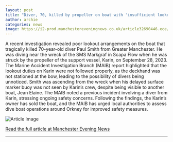 ```yaml
---
layout: post
title: "Diver, 70, killed by propeller on boat with 'insufficient lookouts'"
author: archie
categories: news
image: https://i2-prod.manchestereveningnews.co.uk/article32690446.ece/ALTERNATES/s1200/0_Diving-vessel-Karin-MAIB.jpg
---
```

A recent investigation revealed poor lookout arrangements on the boat that tragically killed 70-year-old diver Paul Smith from Greater Manchester. He was diving near the wreck of the SMS Markgraf in Scapa Flow when he was struck by the propeller of the support vessel, Karin, on September 28, 2023. The Marine Accident Investigation Branch (MAIB) report highlighted that the lookout duties on Karin were not followed properly, as the deckhand was not stationed at the bow, leading to the possibility of divers being unnoticed. Smith was ascending from the wreck when his delayed surface marker buoy was not seen by Karin’s crew, despite being visible to another boat, Jean Elaine. The MAIB noted a previous incident involving a diver from Karin, stressing ongoing safety concerns. Following the findings, the Karin’s owner has sold the boat, and the MAIB has urged local authorities to assess dive boat operations around Orkney for improved safety measures.

![Article Image](https://i2-prod.manchestereveningnews.co.uk/article32690446.ece/ALTERNATES/s1200/0_Diving-vessel-Karin-MAIB.jpg)

[Read the full article at Manchester Evening News](https://www.manchestereveningnews.co.uk/news/greater-manchester-news/diver-70-killed-propeller-boat-32690448)

---
